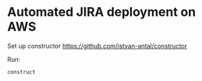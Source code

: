 # Automated JIRA deployment on AWS

Set up constructor https://github.com/istvan-antal/constructor

Run:

```bash
construct
```

